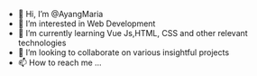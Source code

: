 - 👋 Hi, I’m @AyangMaria
- 👀 I’m interested in Web Development
- 🌱 I’m currently learning Vue Js,HTML, CSS and other relevant technologies
- 💞️ I’m looking to collaborate on various insightful projects
- 📫 How to reach me ...

<!---
AyangMaria/AyangMaria is a ✨ special ✨ repository because its `README.md` (this file) appears on your GitHub profile.
You can click the Preview link to take a look at your changes.
--->
